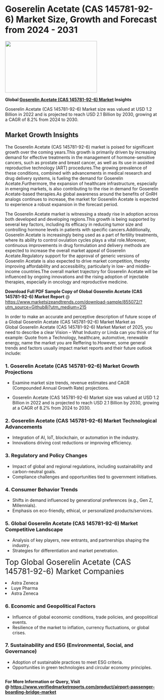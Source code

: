 <H1>Goserelin Acetate (CAS 145781-92-6) Market Size, Growth and Forecast from 2024 - 2031</H1><img class="aligncenter size-medium wp-image-584254" src="https://thirdeyenews.in/wp-content/uploads/2024/09/Global-Market-Research-300x168.jpeg" alt="" width="300" height="168" /><p><strong>Global&nbsp;<a href="https://www.marketsizeandtrends.com/download-sample/855072/?utm_source=Github8j?utm_medium=215">Goserelin Acetate (CAS 145781-92-6) Market</a> Insights</strong></p><p>Goserelin Acetate (CAS 145781-92-6) Market size was valued at USD 1.2 Billion in 2022 and is projected to reach USD 2.1 Billion by 2030, growing at a CAGR of 8.2% from 2024 to 2030.</p><p><h2>Market Growth Insights</h2> <p>The Goserelin Acetate (CAS 145781-92-6) market is poised for significant growth over the coming years.This growth is primarily driven by increasing demand for effective treatments in the management of hormone-sensitive cancers, such as prostate and breast cancer, as well as its use in assisted reproductive technology (ART) procedures.The growing prevalence of these conditions, combined with advancements in medical research and drug delivery systems, is fueling the demand for Goserelin Acetate.Furthermore, the expansion of healthcare infrastructure, especially in emerging markets, is also contributing to the rise in demand for Goserelin Acetate-based therapies.As global awareness around the benefits of GnRH analogs continues to increase, the market for Goserelin Acetate is expected to experience a robust expansion in the forecast period.</p> <p>The Goserelin Acetate market is witnessing a steady rise in adoption across both developed and developing regions.This growth is being supported by several key factors, including its efficacy in reducing tumor size and controlling hormone levels in patients with specific cancers.Additionally, Goserelin Acetate is increasingly being used as a part of fertility treatments, where its ability to control ovulation cycles plays a vital role.Moreover, continuous improvements in drug formulation and delivery methods are expected to increase the overall market appeal of Goserelin Acetate.Regulatory support for the approval of generic versions of Goserelin Acetate is also expected to drive market competition, thereby improving affordability and accessibility, particularly in low- and middle-income countries.The overall market trajectory for Goserelin Acetate will be influenced by ongoing innovations and the rising adoption of injectable therapies, especially in oncology and reproductive medicine.</p> <p><span class=""><strong>Download Full PDF Sample Copy of Global Goserelin Acetate (CAS 145781-92-6) Market Report</strong> @ <a href="https://www.marketsizeandtrends.com/download-sample/855072/?utm_source=Github8j?utm_medium=215" target="_blank">https://www.marketsizeandtrends.com/download-sample/855072/?utm_source=Github8j?utm_medium=215</a></span></p><p>In order to make an accurate and perceptive description of future scope of a Global&nbsp;Goserelin Acetate (CAS 145781-92-6) Market Market as Global&nbsp;Goserelin Acetate (CAS 145781-92-6) Market Market of 2025, you need to describe a clear Vision &ndash; What Industry or Linda can you think of for example: Quote from a Technology, healthcare, automotive, renewable energy, name the market you are Reffering to.However, some general trends and factors usually impact market reports and their future outlook include:</p><h3>1.&nbsp;<strong>Goserelin Acetate (CAS 145781-92-6) Market Growth Projections</strong></h3><ul><li>Examine market size trends, revenue estimates and CAGR (Compounded Annual Growth Rate) projections.</li><li><p>Goserelin Acetate (CAS 145781-92-6) Market size was valued at USD 1.2 Billion in 2022 and is projected to reach USD 2.1 Billion by 2030, growing at a CAGR of 8.2% from 2024 to 2030.</p></li></ul><h3>2.&nbsp;<strong>Goserelin Acetate (CAS 145781-92-6) Market Technological Advancements</strong></h3><ul><li>Integration of AI, IoT, blockchain, or automation in the industry.</li><li>Innovations driving cost reductions or improving efficiency.</li></ul><h3>3.&nbsp;<strong>Regulatory and Policy Changes</strong></h3><ul><li>Impact of global and regional regulations, including sustainability and carbon-neutral goals.</li><li>Compliance challenges and opportunities tied to government initiatives.</li></ul><h3>4.&nbsp;<strong>Consumer Behavior Trends</strong></h3><ul><li>Shifts in demand influenced by generational preferences (e.g., Gen Z, Millennials).</li><li>Emphasis on eco-friendly, ethical, or personalized products/services.</li></ul><h3>5.&nbsp;<strong>Global Goserelin Acetate (CAS 145781-92-6) Market Competitive Landscape</strong></h3><ul><li>Analysis of key players, new entrants, and partnerships shaping the industry.</li><li>Strategies for differentiation and market penetration.</li></ul><p data-pm-slice="1 1 []"><span style="color: inherit; font-family: inherit; font-size: 25px;">Top Global Goserelin Acetate (CAS 145781-92-6) Market Companies</span></p><div class="" data-test-id=""><p><li>Astra Zeneca</li><li> Luye Pharma</li><li> Astra Zeneca</li></p></div><h3>6.&nbsp;<strong>Economic and Geopolitical Factors</strong></h3><ul><li>Influence of global economic conditions, trade policies, and geopolitical events.</li><li>Resilience of the market to inflation, currency fluctuations, or global crises.</li></ul><h3>7.&nbsp;<strong>Sustainability and ESG (Environmental, Social, and Governance)</strong></h3><ul><li>Adoption of sustainable practices to meet ESG criteria.</li><li>Opportunities in green technologies and circular economy principles.</li></ul><h2><strong style="font-size: 14px;">For More Information or Query, Visit @&nbsp;</strong><a style="background-color: #ffffff; font-size: 14px;" href="https://www.marketsizeandtrends.com/report/goserelin-acetate-cas-145781-92-6-market/" target="_blank">https://www.verifiedmarketreports.com/product/airport-passenger-boarding-bridge-market</a></h2>